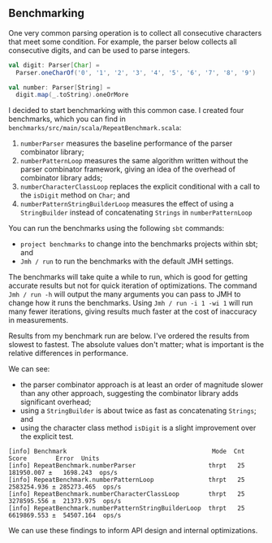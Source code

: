## Benchmarking 

One very common parsing operation is to collect all consecutive characters that meet some condition. For example, the parser below collects all consecutive digits, and can be used to parse integers.

```scala
val digit: Parser[Char] =
  Parser.oneCharOf('0', '1', '2', '3', '4', '5', '6', '7', '8', '9')

val number: Parser[String] =
  digit.map(_.toString).oneOrMore
```

I decided to start benchmarking with this common case. I created four benchmarks, which you can find in `benchmarks/src/main/scala/RepeatBenchmark.scala`:

1. `numberParser` measures the baseline performance of the parser combinator library;
2. `numberPatternLoop` measures the same algorithm written without the parser combinator framework, giving an idea of the overhead of combinator library adds;
3. `numberCharacterClassLoop` replaces the explicit conditional with a call to the `isDigit` method on `Char`; and
4. `numberPatternStringBuilderLoop` measures the effect of using a `StringBuilder` instead of concatenating `Strings` in `numberPatternLoop`

You can run the benchmarks using the following `sbt` commands:

- `project benchmarks` to change into the benchmarks projects within sbt; and
- `Jmh / run` to run the benchmarks with the default JMH settings.

The benchmarks will take quite a while to run, which is good for getting accurate results but not for quick iteration of optimizations. The command `Jmh / run -h` will output the many arguments you can pass to JMH to change how it runs the benchmarks. Using `Jmh / run -i 1 -wi 1` will run many fewer iterations, giving results much faster at the cost of inaccuracy in measurements.

Results from my benchmark run are below. I've ordered the results from slowest to fastest. The absolute values don't matter; what is important is the relative differences in performance. 

We can see:

- the parser combinator approach is at least an order of magnitude slower than any other approach, suggesting the combinator library adds significant overhead;
- using a `StringBuilder` is about twice as fast as concatenating `Strings`; and
- using the character class method `isDigit` is a slight improvement over the explicit test.

```
[info] Benchmark                                        Mode  Cnt        Score        Error  Units
[info] RepeatBenchmark.numberParser                    thrpt   25   181950.007 ±   1698.243  ops/s
[info] RepeatBenchmark.numberPatternLoop               thrpt   25  2583254.936 ± 285273.465  ops/s
[info] RepeatBenchmark.numberCharacterClassLoop        thrpt   25  3278595.556 ±  21373.975  ops/s
[info] RepeatBenchmark.numberPatternStringBuilderLoop  thrpt   25  6619869.553 ±  54507.164  ops/s
```

We can use these findings to inform API design and internal optimizations.
